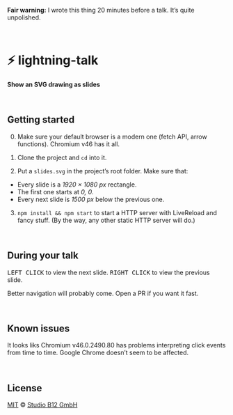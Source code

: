 <a                                                                   id="/"></a>

**Fair warning:** I wrote this thing 20 minutes before a talk. It’s quite unpolished.



&nbsp;

⚡ lightning-talk
================

**Show an SVG drawing as slides**




<a                                                 id="/installation"></a>&nbsp;

Getting started
---------------

0. Make sure your default browser is a modern one (fetch API, arrow functions). Chromium v46 has it all.

1. Clone the project and `cd` into it.

2. Put a `slides.svg` in the project’s root folder. Make sure that:
  * Every slide is a *1920 × 1080 px* rectangle.
  * The first one starts at *0, 0*.
  * Every next slide is *1500 px* below the previous one.

3. `npm install && npm start` to start a HTTP server with LiveReload and fancy stuff. (By the way, any other static HTTP server will do.)




<a                                                        id="/usage"></a>&nbsp;

During your talk
----------------

<kbd>LEFT CLICK</kbd> to view the next slide. <kbd>RIGHT CLICK</kbd> to view the previous slide.

Better navigation will probably come. Open a PR if you want it fast.




<a                                                 id="/known-issues"></a>&nbsp;

Known issues
------------

It looks liks Chromium v46.0.2490.80 has problems interpreting click events from time to time. Google Chrome doesn’t seem to be affected.




<a                                                      id="/license"></a>&nbsp;

License
-------

[MIT][] © [Studio B12 GmbH][]

[MIT]:              ./License.md
[Studio B12 GmbH]:  http://studio-b12.de
